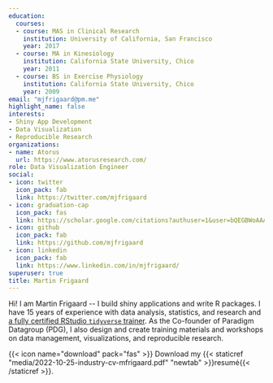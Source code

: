 ```yaml
---
education:
  courses:
  - course: MAS in Clinical Research
    institution: University of California, San Francisco
    year: 2017
  - course: MA in Kinesiology
    institution: California State University, Chico
    year: 2011
  - course: BS in Exercise Physiology
    institution: California State University, Chico
    year: 2009
email: "mjfrigaard@pm.me"
highlight_name: false
interests:
- Shiny App Development
- Data Visualization
- Reproducible Research
organizations:
- name: Atorus
  url: https://www.atorusresearch.com/
role: Data Visualization Engineer
social:
- icon: twitter
  icon_pack: fab
  link: https://twitter.com/mjfrigaard
- icon: graduation-cap
  icon_pack: fas
  link: https://scholar.google.com/citations?authuser=1&user=bQEGBWoAAAAJ
- icon: github
  icon_pack: fab
  link: https://github.com/mjfrigaard
- icon: linkedin
  icon_pack: fab
  link: https://www.linkedin.com/in/mjfrigaard/
superuser: true
title: Martin Frigaard
---
```


Hi! I am Martin Frigaard -- I build shiny applications and write R packages. I have 15 years of experience with data analysis, statistics, and research and [a fully certified RStudio `tidyverse` trainer](https://education.rstudio.com/trainers/). As the Co-founder of Paradigm Datagroup (PDG), I also design and create training materials and workshops on data management, visualizations, and reproducible research.

{{< icon name="download" pack="fas" >}} Download my {{< staticref "media/2022-10-25-industry-cv-mfrigaard.pdf" "newtab" >}}resumé{{< /staticref >}}.
